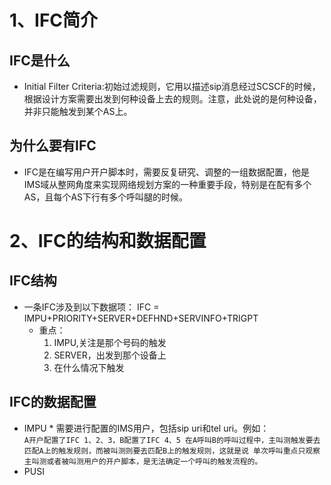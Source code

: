 # 1、IFC简介

  ## IFC是什么
   * Initial Filter Criteria:初始过滤规则，它用以描述sip消息经过SCSCF的时候，根据设计方案需要出发到何种设备上去的规则。注意，此处说的是何种设备，并非只能触发到某个AS上。
  ## 为什么要有IFC
   * IFC是在编写用户开户脚本时，需要反复研究、调整的一组数据配置，他是IMS域从整网角度来实现网络规划方案的一种重要手段，特别是在配有多个AS，且每个AS下行有多个呼叫腿的时候。
    
    
# 2、IFC的结构和数据配置

  ## IFC结构
   * 一条IFC涉及到以下数据项：
      IFC = IMPU+PRIORITY+SERVER+DEFHND+SERVINFO+TRIGPT
     * 重点：
       1. IMPU,关注是那个号码的触发
       2. SERVER，出发到那个设备上
       3. 在什么情况下触发
       
  ## IFC的数据配置
   * IMPU
    * 需要进行配置的IMS用户，包括sip uri和tel uri。例如：<BR>
    ```
        A开户配置了IFC 1、2、3，B配置了IFC 4、5
        在A呼叫B的呼叫过程中，主叫测触发要去匹配A上的触发规则，而被叫测则要去匹配B上的触发规则，这就是说
        单次呼叫重点只观察主叫测或者被叫测用户的开户脚本，是无法确定一个呼叫的触发流程的。
    ```
  * PUSI
  
  
